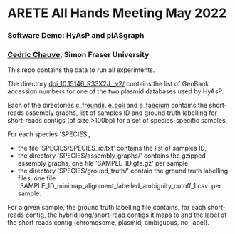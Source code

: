 # ARETE All Hands Meeting May 2022
### Software Demo: HyAsP and plASgraph
### <a href="https://cchauve.github.io/">Cedric Chauve</a>, Simon Fraser University

This repo contains the data to run all experiments.

The directory [doi_10.15146_R33X2J__v2/](doi_10.15146_R33X2J__v2/)
contains the list of GenBank accession numbers for one of the two
plasmid databases used by HyAsP.

Each of the directories [c_freundii](c_freundii), [e_coli](e_coli) and
[e_faecium](e_faecium) contains the short-reads assembly graphs, list
of samples ID and ground truth labelling for short-reads contigs (of
size >100bp) for a set of species-specific samples.

For each species 'SPECIES',
- the file 'SPECIES/SPECIES_id.txt' contains the list of samples ID,
- the directory 'SPECIES/assembly_graphs/' contains the gzipped assembly graphs, one file 'SAMPLE_ID.gfa.gz' per sample;
- the directory 'SPECIES/ground_truth/' contain the ground truth labelling files, one file 'SAMPLE_ID_minimap_alignment_labelled_ambiguity_cutoff_1.csv' per sample.

For a given sample, the ground truth labelling file contains, for each
short-reads contig, the hybrid long/short-read contigs it maps to and
the label of the short reads contig (chromosome, plasmid, ambiguous,
no_label).